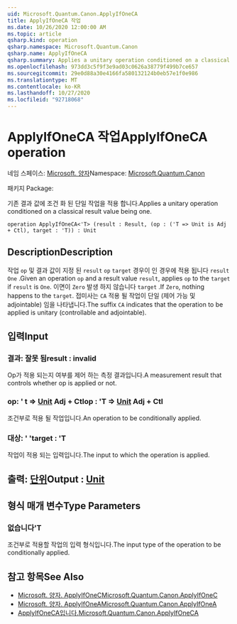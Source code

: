 ```yaml
---
uid: Microsoft.Quantum.Canon.ApplyIfOneCA
title: ApplyIfOneCA 작업
ms.date: 10/26/2020 12:00:00 AM
ms.topic: article
qsharp.kind: operation
qsharp.namespace: Microsoft.Quantum.Canon
qsharp.name: ApplyIfOneCA
qsharp.summary: Applies a unitary operation conditioned on a classical result value being one.
ms.openlocfilehash: 973dd3c5f9f3e9ad03c0626a38779f499b7ce657
ms.sourcegitcommit: 29e0d88a30e4166fa580132124b0eb57e1f0e986
ms.translationtype: MT
ms.contentlocale: ko-KR
ms.lasthandoff: 10/27/2020
ms.locfileid: "92718068"
---
```

# <a name="applyifoneca-operation"></a><span data-ttu-id="bf1ba-102">ApplyIfOneCA 작업</span><span class="sxs-lookup"><span data-stu-id="bf1ba-102">ApplyIfOneCA operation</span></span>

<span data-ttu-id="bf1ba-103">네임 스페이스: [Microsoft. 양자](xref:Microsoft.Quantum.Canon)</span><span class="sxs-lookup"><span data-stu-id="bf1ba-103">Namespace: [Microsoft.Quantum.Canon](xref:Microsoft.Quantum.Canon)</span></span>

<span data-ttu-id="bf1ba-104">패키지 [](https://nuget.org/packages/)</span><span class="sxs-lookup"><span data-stu-id="bf1ba-104">Package: [](https://nuget.org/packages/)</span></span>


<span data-ttu-id="bf1ba-105">기존 결과 값에 조건 화 된 단일 작업을 적용 합니다.</span><span class="sxs-lookup"><span data-stu-id="bf1ba-105">Applies a unitary operation conditioned on a classical result value being one.</span></span>

```qsharp
operation ApplyIfOneCA<'T> (result : Result, (op : ('T => Unit is Adj + Ctl), target : 'T)) : Unit
```


## <a name="description"></a><span data-ttu-id="bf1ba-106">Description</span><span class="sxs-lookup"><span data-stu-id="bf1ba-106">Description</span></span>

<span data-ttu-id="bf1ba-107">작업 `op` 및 결과 값이 지정 된 `result` `op` `target` 경우이 인 경우에 적용 됩니다 `result` `One` .</span><span class="sxs-lookup"><span data-stu-id="bf1ba-107">Given an operation `op` and a result value `result`, applies `op` to the `target` if `result` is `One`.</span></span> <span data-ttu-id="bf1ba-108">이면이 `Zero` 발생 하지 않습니다 `target` .</span><span class="sxs-lookup"><span data-stu-id="bf1ba-108">If `Zero`, nothing happens to the `target`.</span></span>
<span data-ttu-id="bf1ba-109">접미사는 `CA` 적용 될 작업이 단일 (제어 가능 및 adjointable) 임을 나타냅니다.</span><span class="sxs-lookup"><span data-stu-id="bf1ba-109">The suffix `CA` indicates that the operation to be applied is unitary (controllable and adjointable).</span></span>

## <a name="input"></a><span data-ttu-id="bf1ba-110">입력</span><span class="sxs-lookup"><span data-stu-id="bf1ba-110">Input</span></span>

### <a name="result--__invalidresult__"></a><span data-ttu-id="bf1ba-111">결과: __잘못 <Result> 됨__</span><span class="sxs-lookup"><span data-stu-id="bf1ba-111">result : __invalid<Result>__</span></span>

<span data-ttu-id="bf1ba-112">Op가 적용 되는지 여부를 제어 하는 측정 결과입니다.</span><span class="sxs-lookup"><span data-stu-id="bf1ba-112">A measurement result that controls whether op is applied or not.</span></span>


### <a name="op--t--unit-adj--ctl"></a><span data-ttu-id="bf1ba-113">op: ' t => [Unit](xref:microsoft.quantum.lang-ref.unit) Adj + Ctl</span><span class="sxs-lookup"><span data-stu-id="bf1ba-113">op : 'T => [Unit](xref:microsoft.quantum.lang-ref.unit) Adj + Ctl</span></span>

<span data-ttu-id="bf1ba-114">조건부로 적용 될 작업입니다.</span><span class="sxs-lookup"><span data-stu-id="bf1ba-114">An operation to be conditionally applied.</span></span>


### <a name="target--t"></a><span data-ttu-id="bf1ba-115">대상: ' '</span><span class="sxs-lookup"><span data-stu-id="bf1ba-115">target : 'T</span></span>

<span data-ttu-id="bf1ba-116">작업이 적용 되는 입력입니다.</span><span class="sxs-lookup"><span data-stu-id="bf1ba-116">The input to which the operation is applied.</span></span>



## <a name="output--unit"></a><span data-ttu-id="bf1ba-117">출력: [단위](xref:microsoft.quantum.lang-ref.unit)</span><span class="sxs-lookup"><span data-stu-id="bf1ba-117">Output : [Unit](xref:microsoft.quantum.lang-ref.unit)</span></span>



## <a name="type-parameters"></a><span data-ttu-id="bf1ba-118">형식 매개 변수</span><span class="sxs-lookup"><span data-stu-id="bf1ba-118">Type Parameters</span></span>

### <a name="t"></a><span data-ttu-id="bf1ba-119">없습니다</span><span class="sxs-lookup"><span data-stu-id="bf1ba-119">'T</span></span>

<span data-ttu-id="bf1ba-120">조건부로 적용할 작업의 입력 형식입니다.</span><span class="sxs-lookup"><span data-stu-id="bf1ba-120">The input type of the operation to be conditionally applied.</span></span>

## <a name="see-also"></a><span data-ttu-id="bf1ba-121">참고 항목</span><span class="sxs-lookup"><span data-stu-id="bf1ba-121">See Also</span></span>

- [<span data-ttu-id="bf1ba-122">Microsoft. 양자. ApplyIfOneC</span><span class="sxs-lookup"><span data-stu-id="bf1ba-122">Microsoft.Quantum.Canon.ApplyIfOneC</span></span>](xref:Microsoft.Quantum.Canon.ApplyIfOneC)
- [<span data-ttu-id="bf1ba-123">Microsoft. 양자. ApplyIfOneA</span><span class="sxs-lookup"><span data-stu-id="bf1ba-123">Microsoft.Quantum.Canon.ApplyIfOneA</span></span>](xref:Microsoft.Quantum.Canon.ApplyIfOneA)
- [<span data-ttu-id="bf1ba-124">ApplyIfOneCA입니다.</span><span class="sxs-lookup"><span data-stu-id="bf1ba-124">Microsoft.Quantum.Canon.ApplyIfOneCA</span></span>](xref:Microsoft.Quantum.Canon.ApplyIfOneCA)